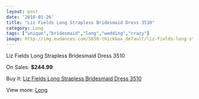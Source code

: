 ```yaml
---
layout: post
date: '2018-01-26'
title: "Liz Fields Long Strapless Bridesmaid Dress 3510"
category: Long
tags: ["unique","bridesmaid","long","wedding","crazy"]
image: http://img.eudances.com/5650-thickbox_default/liz-fields-long-strapless-bridesmaid-dress-3510.jpg
---
```

Liz Fields Long Strapless Bridesmaid Dress 3510

On Sales: **$244.99**
<a href="https://www.eudances.com/en/long/1959-liz-fields-long-strapless-bridesmaid-dress-3510.html"><amp-img layout="responsive" width="600" height="600" src="//img.eudances.com/5650-thickbox_default/liz-fields-long-strapless-bridesmaid-dress-3510.jpg" alt="Liz Fields Long Strapless Bridesmaid Dress 3510 0" /></a>
<a href="https://www.eudances.com/en/long/1959-liz-fields-long-strapless-bridesmaid-dress-3510.html"><amp-img layout="responsive" width="600" height="600" src="//img.eudances.com/5653-thickbox_default/liz-fields-long-strapless-bridesmaid-dress-3510.jpg" alt="Liz Fields Long Strapless Bridesmaid Dress 3510 1" /></a>
<a href="https://www.eudances.com/en/long/1959-liz-fields-long-strapless-bridesmaid-dress-3510.html"><amp-img layout="responsive" width="600" height="600" src="//img.eudances.com/5652-thickbox_default/liz-fields-long-strapless-bridesmaid-dress-3510.jpg" alt="Liz Fields Long Strapless Bridesmaid Dress 3510 2" /></a>
<a href="https://www.eudances.com/en/long/1959-liz-fields-long-strapless-bridesmaid-dress-3510.html"><amp-img layout="responsive" width="600" height="600" src="//img.eudances.com/5651-thickbox_default/liz-fields-long-strapless-bridesmaid-dress-3510.jpg" alt="Liz Fields Long Strapless Bridesmaid Dress 3510 3" /></a>

Buy it: [Liz Fields Long Strapless Bridesmaid Dress 3510](https://www.eudances.com/en/long/1959-liz-fields-long-strapless-bridesmaid-dress-3510.html "Liz Fields Long Strapless Bridesmaid Dress 3510")

View more: [Long](https://www.eudances.com/en/21-long "Long")